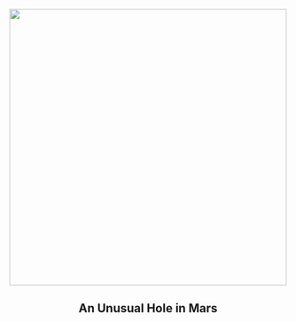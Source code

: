 
<p align="center"><img src="https://apod.nasa.gov/apod/image/2504/MarsPit_mro_960.jpg" width="500" height="500"></p>
<h2 align="center"> An Unusual Hole in Mars </h2>
